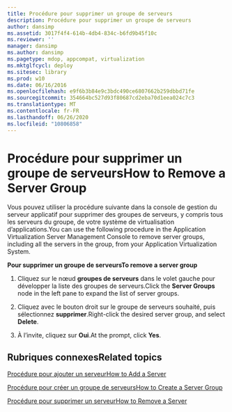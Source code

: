 ```yaml
---
title: Procédure pour supprimer un groupe de serveurs
description: Procédure pour supprimer un groupe de serveurs
author: dansimp
ms.assetid: 3017f4f4-614b-4db4-834c-b6fd9b45f10c
ms.reviewer: ''
manager: dansimp
ms.author: dansimp
ms.pagetype: mdop, appcompat, virtualization
ms.mktglfcycl: deploy
ms.sitesec: library
ms.prod: w10
ms.date: 06/16/2016
ms.openlocfilehash: e9f6b3b84e9c3bdc490ce6807662b259dbbd71fe
ms.sourcegitcommit: 354664bc527d93f80687cd2eba70d1eea024c7c3
ms.translationtype: MT
ms.contentlocale: fr-FR
ms.lasthandoff: 06/26/2020
ms.locfileid: "10806858"
---
```

# <span data-ttu-id="8d7fc-103">Procédure pour supprimer un groupe de serveurs</span><span class="sxs-lookup"><span data-stu-id="8d7fc-103">How to Remove a Server Group</span></span>


<span data-ttu-id="8d7fc-104">Vous pouvez utiliser la procédure suivante dans la console de gestion du serveur applicatif pour supprimer des groupes de serveurs, y compris tous les serveurs du groupe, de votre système de virtualisation d’applications.</span><span class="sxs-lookup"><span data-stu-id="8d7fc-104">You can use the following procedure in the Application Virtualization Server Management Console to remove server groups, including all the servers in the group, from your Application Virtualization System.</span></span>

**<span data-ttu-id="8d7fc-105">Pour supprimer un groupe de serveurs</span><span class="sxs-lookup"><span data-stu-id="8d7fc-105">To remove a server group</span></span>**

1.  <span data-ttu-id="8d7fc-106">Cliquez sur le nœud **groupes de serveurs** dans le volet gauche pour développer la liste des groupes de serveurs.</span><span class="sxs-lookup"><span data-stu-id="8d7fc-106">Click the **Server Groups** node in the left pane to expand the list of server groups.</span></span>

2.  <span data-ttu-id="8d7fc-107">Cliquez avec le bouton droit sur le groupe de serveurs souhaité, puis sélectionnez **supprimer**.</span><span class="sxs-lookup"><span data-stu-id="8d7fc-107">Right-click the desired server group, and select **Delete**.</span></span>

3.  <span data-ttu-id="8d7fc-108">À l’invite, cliquez sur **Oui**.</span><span class="sxs-lookup"><span data-stu-id="8d7fc-108">At the prompt, click **Yes**.</span></span>

## <span data-ttu-id="8d7fc-109">Rubriques connexes</span><span class="sxs-lookup"><span data-stu-id="8d7fc-109">Related topics</span></span>


[<span data-ttu-id="8d7fc-110">Procédure pour ajouter un serveur</span><span class="sxs-lookup"><span data-stu-id="8d7fc-110">How to Add a Server</span></span>](how-to-add-a-server.md)

[<span data-ttu-id="8d7fc-111">Procédure pour créer un groupe de serveurs</span><span class="sxs-lookup"><span data-stu-id="8d7fc-111">How to Create a Server Group</span></span>](how-to-create-a-server-group.md)

[<span data-ttu-id="8d7fc-112">Procédure pour supprimer un serveur</span><span class="sxs-lookup"><span data-stu-id="8d7fc-112">How to Remove a Server</span></span>](how-to-remove-a-server.md)

 

 





